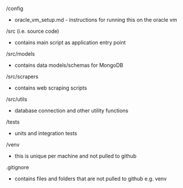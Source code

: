 /config
* oracle_vm_setup.md - instructions for running this on the oracle vm

/src (i.e. source code)
* contains main script as application entry point 

/src/models
* contains data models/schemas for MongoDB

/src/scrapers
* contains web scraping scripts

/src/utils
* database connection and other utility functions

/tests
* units and integration tests

/venv 
* this is unique per machine and not pulled to github

.gitignore
* contains files and folders that are not pulled to github e.g. venv

